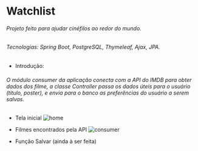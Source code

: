 # Watchlist
######  Projeto feito para ajudar cinéfilos ao redor do mundo.
######  Tecnologias: Spring Boot, PostgreSQL, Thymeleaf, Ajax, JPA.

 * Introdução:
###### O módulo consumer da aplicação conecta com a API do IMDB para obter dados dos filme, a classe Controller passa os dados úteis para o usuário (titulo, poster), e envia para o banco as preferências do usuário a serem salvas.

* Tela inicial
![home](https://github.com/andarino/watchlist-SQL/blob/main/img/home.png)

* Filmes encontrados pela API 
![consumer](https://github.com/andarino/watchlist-SQL/blob/main/img/pesquisa.png)

* Função Salvar (ainda à ser feita)

